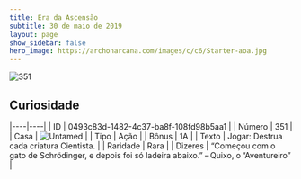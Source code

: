 ```yaml
---
title: Era da Ascensão
subtitle: 30 de maio de 2019
layout: page
show_sidebar: false
hero_image: https://archonarcana.com/images/c/c6/Starter-aoa.jpg
---
```


![351](https://cdn.keyforgegame.com/media/card_front/pt/435_351_RWCX87GWMRPQ_pt.png)

## Curiosidade

|----|----|
| ID | 0493c83d-1482-4c37-ba8f-108fd98b5aa1 |
| Número | 351 |
| Casa | ![Untamed](https://archonarcana.com/images/thumb/b/bd/Untamed.png/22px-Untamed.png "Indomados") |
| Tipo | Ação |
| Bônus | 1A |
| Texto | Jogar: Destrua cada criatura Cientista. |
| Raridade | Rara |
| Dizeres | “Começou com o gato de Schrödinger,  e depois foi só ladeira abaixo.” – Quixo, o “Aventureiro” |
